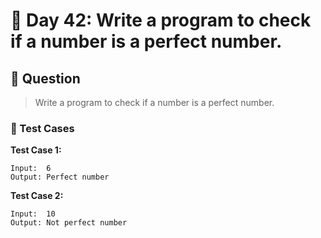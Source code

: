 # 📅 Day 42: Write a program to check if a number is a perfect number.

## 📝 Question

> Write a program to check if a number is a perfect number.

### 🧪 Test Cases

**Test Case 1:**
```
Input:  6
Output: Perfect number
```
**Test Case 2:**
```
Input:  10
Output: Not perfect number
```
